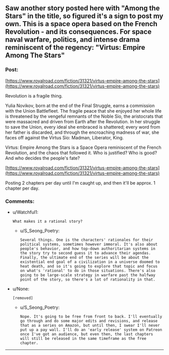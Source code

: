 ## Saw another story posted here with "Among the Stars" in the title, so figured it's a sign to post my own. This is a space opera based on the French Revolution - and its consequences. For space naval warfare, politics, and intense drama reminiscent of the regency: "Virtus: Empire Among The Stars"

### Post:

[https://www.royalroad.com/fiction/31321/virtus-empire-among-the-stars](https://www.royalroad.com/fiction/31321/virtus-empire-among-the-stars)

Revolution is a fragile thing.

Yulia Novikov, born at the end of the Final Struggle, earns a  commission with the Union Battlefleet. The fragile peace that she  enjoyed her whole life is threatened by the vengeful remnants of the  Noble Sio, the aristocrats that were massacred and driven from Earth  after the Revolution. In her struggle to save the Union, every ideal she  embraced is shattered; every word from her father is discarded, and  through the encroaching madness of war, she faces off against the Virtus  Sio: Madman, Liberator, King.

Virtus: Empire Among the Stars is a Space Opera reminiscent of the  French Revolution, and the chaos that followed it. Who is justified? Who  is good? And who decides the people's fate?

[https://www.royalroad.com/fiction/31321/virtus-empire-among-the-stars](https://www.royalroad.com/fiction/31321/virtus-empire-among-the-stars)

Posting 2 chapters per day until I'm caught up, and then it'll be approx. 1 chapter per day.

### Comments:

- u/Watchful1:
  ```
  What makes it a rational story?
  ```

  - u/S_Seong_Poetry:
    ```
    Several things. One is the characters' rationales for their political systems, sometimes however immoral. It's also about people's behavior, and how top-down authoritarian systems in the story try to second guess it to advance their agendas. Finally, the ultimate end of the series will be about the existential end goal of a civilization in a universe doomed to heat death, and so it's going to explore that topic and focus on what's 'rational' to do in those situations. There's also going to be large-scale strategy in warfare past the halfway point of the story, so there's a lot of rationality in that.
    ```

- u/None:
  ```
  [removed]
  ```

  - u/S_Seong_Poetry:
    ```
    Nope. It's going to be free from front to back. I'll eventually go through and do some major edits and revisions, and release that as a series on Amazon, but until then, I swear I'll never put up a pay wall. I'll do an 'early release' system on Patreon once I've got an audience, but even then, the last chapters will still be released in the same timeframe as the free chapter.
    ```

---


